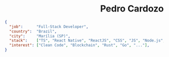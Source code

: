 
<h1 align="right">Pedro Cardozo</h1>


```json
{
  "job":      "Full-Stack Developer",
  "country":  "Brazil",
  "city":     "Marília (SP)",
  "stack":    ["TS", "React Native", "ReactJS", "CSS", "JS", "Node.js", "Google Cloud", "..."],
  "interest": ["Clean Code", "Blockchain", "Rust", "Go", "..."], 
}
```
